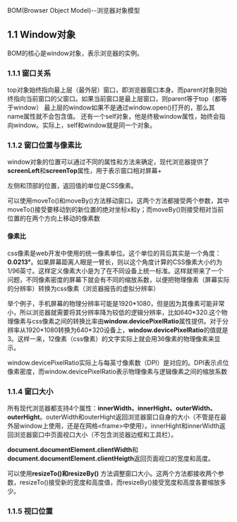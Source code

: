 BOM(Browser Object Model)--浏览器对象模型

## 1.1 Window对象

BOM的核心是window对象，表示浏览器的实例。

### 1.1.1 窗口关系

top对象始终指向最上层（最外层）窗口，即浏览器窗口本身。而parent对象则始终指向当前窗口的父窗口。如果当前窗口是最上层窗口，则parent等于top（都等于window）
最上层的window如果不是通过window.open()打开的，那么其name属性就不会包含值。
还有一个self对象，他是终极window属性，始终会指向window。实际上，self和window就是同一个对象。

### 1.1.2 窗口位置与像素比

window对象的位置可以通过不同的属性和方法来确定，现代浏览器提供了**screenLeft**和**screenTop**属性，用于表示窗口相对屏幕+

左侧和顶部的位置，返回值的单位是CSS像素。

可以使用moveTo()和moveBy()方法移动窗口。这两个方法都接受两个参数，其中moveTo()接受要移动到的新位置的绝对坐标x和y；而moveBy()则接受相对当前位置的在两个方向上移动的像素数

#### 像素比

css像素是web开发中使用的统一像素单位。这个单位的背后其实是一个角度：**0.0213°**。如果屏幕距离人眼是一臂长，则以这个角度计算的CSS像素大小约为1/96英寸。这样定义像素大小是为了在不同设备上统一标准。这样就带来了一个问题，不同像素密度的屏幕下就会有不同的缩放系数，以便把物理像素（屏幕实际的分辨率）转换为css像素（浏览器报告的虚拟分辨率）

举个例子，手机屏幕的物理分辨率可能是1920\*1080，但是因为其像素可能非常小，所以浏览器就需要将其分辨率降为较低的逻辑分辨率，比如640\*320.这个物理像素与css像素之间的转换比率由**window.devicePixelRatio**属性提供。对于分辨率从1920\*1080转换为640\*320设备上，**window.devicePixelRatio**的值就是3。这样一来，12像素（css像素）的文字实际上就会用36像素的物理像素来显示。

window.devicePixelRatio实际上与每英寸像素数（DPI）是对应的。DPI表示点位像素密度，而window.devicePixelRatio表示物理像素与逻辑像素之间的缩放系数

### 1.1.4 窗口大小

所有现代浏览器都支持4个属性：**innerWidth、innerHight、outerWidth、outerHight**。outerWidth和outerHight返回浏览器窗口自身的大小（不管是在最外层window上使用，还是在网格\<frame>中使用）。innerHight和innerWidth返回浏览器窗口中页面视口大小（不包含浏览器边框和工具栏）。

**document.documentElement.clientWidth**和**document.documentElement.clientHeigth**返回页面视口的宽度和高度。

可以使用**resizeTo()**和**resizeBy()** 方法调整窗口大小。这两个方法都接收两个参数，resizeTo()接受新的宽度和高度值，而resizeBy()接受宽度和高度各要缩放多少。

### 1.1.5 视口位置
